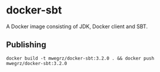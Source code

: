 # docker-sbt

A Docker image consisting of JDK, Docker client and SBT.

## Publishing

```shell
docker build -t mwegrz/docker-sbt:3.2.0 . && docker push mwegrz/docker-sbt:3.2.0
```